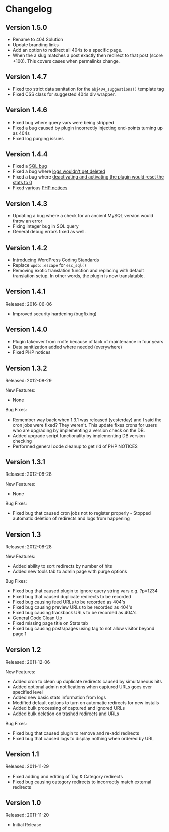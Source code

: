 # Changelog #

## Version 1.5.0 ##
* Rename to 404 Solution
* Update branding links
* Add an option to redirect all 404s to a specific page.
* When the a slug matches a post exactly then redirect to that post (score +100). This covers cases when permalinks change.

## Version 1.4.7 ##
* Fixed too strict data sanitation for the `abj404_suggestions()` template tag
* Fixed CSS class for suggested 404s div wrapper.

## Version 1.4.6 ##
* Fixed bug where query vars were being stripped
* Fixed a bug caused by plugin incorrectly injecting end-points turning up as 404s
* Fixed log purging issues

## Version 1.4.4 ##
* Fixed a [SQL bug](https://github.com/defries/404-redirected/issues/7)
* Fixed a bug where [logs wouldn't get deleted](https://github.com/defries/404-redirected/issues/8)
* Fixed a bug where [deactivating and activating the plugin would reset the stats to 0](https://github.com/defries/404-redirected/issues/9)
* Fixed various [PHP notices](https://github.com/defries/404-redirected/issues/10)

## Version 1.4.3 ##

* Updating a bug where a check for an ancient MySQL version would throw an error
* Fixing integer bug in SQL query
* General debug errors fixed as well.

## Version 1.4.2 ##

* Introducing WordPress Coding Standards
* Replace `wpdb::escape` for `esc_sql()`
* Removing exotic translation function and replacing with default translation setup. In other words, the plugin is now translatable.

## Version 1.4.1 ##

Released: 2016-06-06

* Improved security hardening (bugfixing)

## Version 1.4.0 ##

* Plugin takeover from rrolfe because of lack of maintenance in four years
* Data sanitization added where needed (everywhere)
* Fixed PHP notices

## Version 1.3.2 ##

Released: 2012-08-29

New Features:

* None

Bug Fixes:

* Remember way back when 1.3.1 was released (yesterday) and I said the cron jobs were fixed? They weren't. This update fixes crons for users who are upgrading by implementing a version check on the DB.
* Added upgrade script functionality by implementing DB version checking
* Performed general code cleanup to get rid of PHP NOTICES

## Version 1.3.1 ##

Released: 2012-08-28

New Features:

* None

Bug Fixes:

* Fixed bug that caused cron jobs not to register properly - Stopped automatic deletion of redirects and logs from happening

## Version 1.3 ##

Released: 2012-08-28

New Features:

* Added ability to sort redirects by number of hits
* Added new tools tab to admin page with purge options

Bug Fixes:

* Fixed bug that caused plugin to ignore query string vars e.g. ?p=1234
* Fixed bug that caused duplicate redirects to be recorded
* Fixed bug causing feed URLs to be recorded as 404's
* Fixed bug causing preview URLs to be recorded as 404's
* Fixed bug causing trackback URLs to be recorded as 404's
* General Code Clean Up
* Fixed missing page title on Stats tab
* Fixed bug causing posts/pages using <!--nextpage--> tag to not allow visitor beyond page 1

## Version 1.2 ##

Released: 2011-12-06

New Features:

* Added cron to clean up duplicate redirects caused by simultaneous hits
* Added optional admin notifications when captured URLs goes over specified level
* Added new basic stats information from logs
* Modified default options to turn on automatic redirects for new installs
* Added bulk processing of captured and ignored URLs
* Added bulk deletion on trashed redirects and URLs

Bug Fixes:

* Fixed bug that caused plugin to remove and re-add redirects
* Fixed bug that caused logs to display nothing when ordered by URL

## Version 1.1 ##

Released: 2011-11-29

* Fixed adding and editing of Tag & Category redirects
* Fixed bug causing category redirects to incorrectly match external redirects

## Version 1.0 ##

Released: 2011-11-20

* Initial Release
